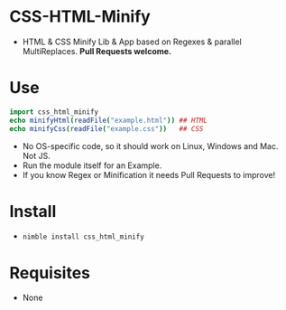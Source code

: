 # CSS-HTML-Minify

- HTML &amp; CSS Minify Lib &amp; App based on Regexes &amp; parallel MultiReplaces. **Pull Requests welcome.**


# Use

```nim
import css_html_minify
echo minifyHtml(readFile("example.html")) ## HTML
echo minifyCss(readFile("example.css"))   ## CSS
```

- No OS-specific code, so it should work on Linux, Windows and Mac. Not JS.
- Run the module itself for an Example.
- If you know Regex or Minification it needs Pull Requests to improve!


# Install

- `nimble install css_html_minify`


# Requisites

- None
